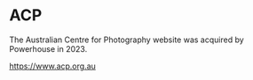 # ACP

The Australian Centre for Photography website was acquired by Powerhouse in 2023.

https://www.acp.org.au
